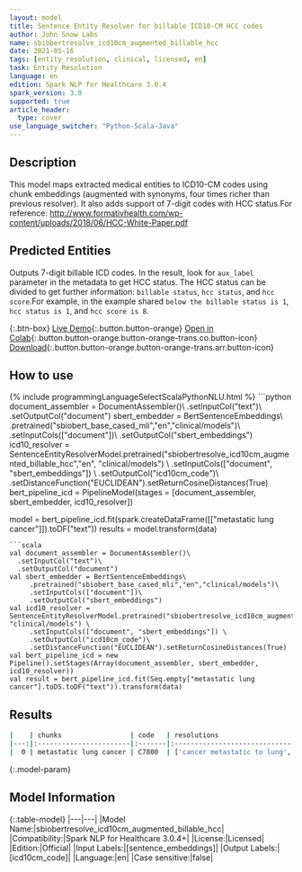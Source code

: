 ```yaml
---
layout: model
title: Sentence Entity Resolver for billable ICD10-CM HCC codes
author: John Snow Labs
name: sbiobertresolve_icd10cm_augmented_billable_hcc
date: 2021-05-16
tags: [entity_resolution, clinical, licensed, en]
task: Entity Resolution
language: en
edition: Spark NLP for Healthcare 3.0.4
spark_version: 3.0
supported: true
article_header:
  type: cover
use_language_switcher: "Python-Scala-Java"
---
```


## Description

This model maps extracted medical entities to ICD10-CM codes using chunk embeddings (augmented with synonyms, four times richer than previous resolver). It also adds support of 7-digit codes with HCC status.For reference: http://www.formativhealth.com/wp-content/uploads/2018/06/HCC-White-Paper.pdf

## Predicted Entities

Outputs 7-digit billable ICD codes. In the result, look for `aux_label` parameter in the metadata to get HCC status. The HCC status can be divided to get further information: `billable status`, `hcc status`, and `hcc score`.For example, in the example shared `below the billable status is 1`, `hcc status is 1`, and `hcc score is 8`.

{:.btn-box}
[Live Demo](https://nlp.johnsnowlabs.com/demo){:.button.button-orange}
[Open in Colab](https://colab.research.google.com/github/JohnSnowLabs/spark-nlp-workshop/blob/master/tutorials/Certification_Trainings/Healthcare/3.Clinical_Entity_Resolvers.ipynb){:.button.button-orange.button-orange-trans.co.button-icon}
[Download](https://s3.amazonaws.com/auxdata.johnsnowlabs.com/clinical/models/sbiobertresolve_icd10cm_augmented_billable_hcc_en_3.0.4_3.0_1621189647111.zip){:.button.button-orange.button-orange-trans.arr.button-icon}

## How to use



<div class="tabs-box" markdown="1">
{% include programmingLanguageSelectScalaPythonNLU.html %}
```python
document_assembler = DocumentAssembler()\
  .setInputCol("text")\
  .setOutputCol("document")
sbert_embedder = BertSentenceEmbeddings\
     .pretrained("sbiobert_base_cased_mli","en","clinical/models")\
     .setInputCols(["document"])\
     .setOutputCol("sbert_embeddings")
icd10_resolver = SentenceEntityResolverModel.pretrained("sbiobertresolve_icd10cm_augmented_billable_hcc","en", "clinical/models") \
     .setInputCols(["document", "sbert_embeddings"]) \
     .setOutputCol("icd10cm_code")\
     .setDistanceFunction("EUCLIDEAN").setReturnCosineDistances(True)
bert_pipeline_icd = PipelineModel(stages = [document_assembler, sbert_embedder, icd10_resolver])

model = bert_pipeline_icd.fit(spark.createDataFrame([["metastatic lung cancer"]]).toDF("text"))
results = model.transform(data)
```
```scala
val document_assembler = DocumentAssembler()\
  .setInputCol("text")\
  .setOutputCol("document")
val sbert_embedder = BertSentenceEmbeddings\
     .pretrained("sbiobert_base_cased_mli","en","clinical/models")\
     .setInputCols(["document"])\
     .setOutputCol("sbert_embeddings")
val icd10_resolver = SentenceEntityResolverModel.pretrained("sbiobertresolve_icd10cm_augmented_billable_hcc","en", "clinical/models") \
     .setInputCols(["document", "sbert_embeddings"]) \
     .setOutputCol("icd10cm_code")\
     .setDistanceFunction("EUCLIDEAN").setReturnCosineDistances(True)
val bert_pipeline_icd = new Pipeline().setStages(Array(document_assembler, sbert_embedder, icd10_resolver))
val result = bert_pipeline_icd.fit(Seq.empty["metastatic lung cancer"].toDS.toDF("text")).transform(data)
```
</div>

## Results

```bash
|    | chunks                 | code   | resolutions                                                                                                                                                                                                                                                                                                                                                                                                                                                                       | all_codes                                                                                              | billable_hcc_status_score   | all_distances                                                                                                            |
|---:|:-----------------------|:-------|:----------------------------------------------------------------------------------------------------------------------------------------------------------------------------------------------------------------------------------------------------------------------------------------------------------------------------------------------------------------------------------------------------------------------------------------------------------------------------------|:-------------------------------------------------------------------------------------------------------|:----------------------------|:-------------------------------------------------------------------------------------------------------------------------|
|  0 | metastatic lung cancer | C7800  | ['cancer metastatic to lung', 'metastasis from malignant tumor of lung', 'cancer metastatic to left lung', 'history of cancer metastatic to lung', 'metastatic cancer', 'history of cancer metastatic to lung (situation)', 'metastatic adenocarcinoma to bilateral lungs', 'cancer metastatic to chest wall', 'metastatic malignant neoplasm to left lower lobe of lung', 'metastatic carcinoid tumour', 'cancer metastatic to respiratory tract', 'metastatic carcinoid tumor'] | ['C7800', 'C349', 'C7801', 'Z858', 'C800', 'Z8511', 'C780', 'C798', 'C7802', 'C799', 'C7830', 'C7B00'] | ['1', '1', '8']             | ['0.0464', '0.0829', '0.0852', '0.0860', '0.0914', '0.0989', '0.1133', '0.1220', '0.1220', '0.1253', '0.1249', '0.1260'] |
```

{:.model-param}
## Model Information

{:.table-model}
|---|---|
|Model Name:|sbiobertresolve_icd10cm_augmented_billable_hcc|
|Compatibility:|Spark NLP for Healthcare 3.0.4+|
|License:|Licensed|
|Edition:|Official|
|Input Labels:|[sentence_embeddings]|
|Output Labels:|[icd10cm_code]|
|Language:|en|
|Case sensitive:|false|
